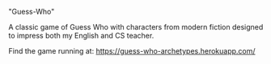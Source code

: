 "Guess-Who" 

A classic game of Guess Who with characters from modern fiction designed to impress both my English and CS teacher.

Find the game running at: https://guess-who-archetypes.herokuapp.com/
